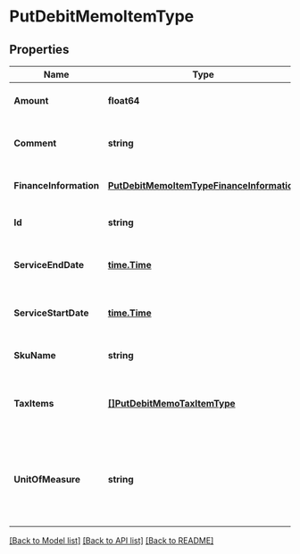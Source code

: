 # PutDebitMemoItemType

## Properties
Name | Type | Description | Notes
------------ | ------------- | ------------- | -------------
**Amount** | **float64** | The amount of the debit memo item.  | [optional] [default to null]
**Comment** | **string** | Comments about the debit memo item.  | [optional] [default to null]
**FinanceInformation** | [**PutDebitMemoItemTypeFinanceInformation**](PUTDebitMemoItemType_financeInformation.md) |  | [optional] [default to null]
**Id** | **string** | The ID of the debit memo item.  | [default to null]
**ServiceEndDate** | [**time.Time**](time.Time.md) | The service end date of the debit memo item.  | [optional] [default to null]
**ServiceStartDate** | [**time.Time**](time.Time.md) | The service start date of the debit memo item.   | [optional] [default to null]
**SkuName** | **string** | The name of the SKU.  | [optional] [default to null]
**TaxItems** | [**[]PutDebitMemoTaxItemType**](PutDebitMemoTaxItemType.md) | Container for debit memo taxation items.  | [optional] [default to null]
**UnitOfMeasure** | **string** | The definable unit that you measure when determining charges.  | [optional] [default to null]

[[Back to Model list]](../README.md#documentation-for-models) [[Back to API list]](../README.md#documentation-for-api-endpoints) [[Back to README]](../README.md)


